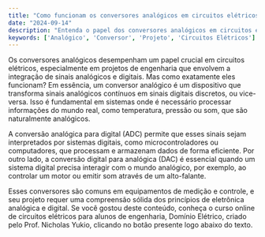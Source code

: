 ```yaml
---
title: "Como funcionam os conversores analógicos em circuitos elétricos?"
date: "2024-09-14"
description: "Entenda o papel dos conversores analógicos em circuitos elétricos e sua importância em projetos de engenharia."
keywords: ['Analógico', 'Conversor', 'Projeto', 'Circuitos Elétricos']
---
```


Os conversores analógicos desempenham um papel crucial em circuitos elétricos, especialmente em projetos de engenharia que envolvem a integração de sinais analógicos e digitais. Mas como exatamente eles funcionam? Em essência, um conversor analógico é um dispositivo que transforma sinais analógicos contínuos em sinais digitais discretos, ou vice-versa. Isso é fundamental em sistemas onde é necessário processar informações do mundo real, como temperatura, pressão ou som, que são naturalmente analógicos.

A conversão analógica para digital (ADC) permite que esses sinais sejam interpretados por sistemas digitais, como microcontroladores ou computadores, que processam e armazenam dados de forma eficiente. Por outro lado, a conversão digital para analógica (DAC) é essencial quando um sistema digital precisa interagir com o mundo analógico, por exemplo, ao controlar um motor ou emitir som através de um alto-falante.

Esses conversores são comuns em equipamentos de medição e controle, e seu projeto requer uma compreensão sólida dos princípios de eletrônica analógica e digital. Se você gostou deste conteúdo, conheça o curso online de circuitos elétricos para alunos de engenharia, Domínio Elétrico, criado pelo Prof. Nicholas Yukio, clicando no botão presente logo abaixo do texto.